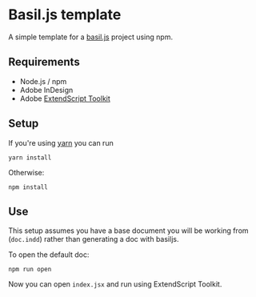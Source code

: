 Basil.js template
==================

A simple template for a [basil.js](http://basiljs.ch/) project using npm.

## Requirements

 - Node.js / npm
 - Adobe InDesign
 - Adobe [ExtendScript Toolkit](https://www.adobe.com/products/extendscript-toolkit.html)

## Setup

If you're using [yarn](https://yarnpkg.com/) you can run

`yarn install`

Otherwise:

`npm install`

## Use

This setup assumes you have a base document you will be working from (`doc.indd`) rather than generating a doc with basiljs.

To open the default doc:

`npm run open`

Now you can open `index.jsx` and run using ExtendScript Toolkit.
